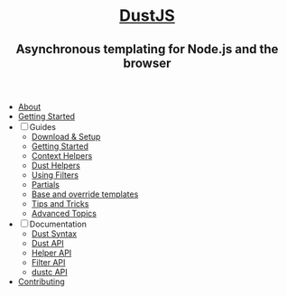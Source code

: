 <header>
  <h1><a href="/">DustJS</a></h1>
  <h2>Asynchronous templating for Node.js and the browser</h2>
</header>
<nav>
  <ul>
    <li><a href="/about">About</a></li>
    <li><a href="/guides/getting-started">Getting Started</a></li>
    <li class="sub">
      <input type="checkbox" name="nav-radio" id="guide-radio"><label for="guide-radio">Guides</label>
      <ul>
      <li><a href="/guides/setup">Download &amp; Setup</a></li>
      <li><a href="/guides/getting-started">Getting Started</a></li>
      <li><a href="/guides/context-helpers">Context Helpers</a></li>
      <li><a href="/guides/dust-helpers">Dust Helpers</a></li>
      <li><a href="/guides/using-filters">Using Filters</a></li>
      <li><a href="/guides/partials">Partials</a></li>
      <li><a href="/guides/base-and-override-templates">Base and override templates</a></li>
      <li><a href="/guides/tips-and-tricks">Tips and Tricks</a></li>
      <li><a href="/guides/advanced-topics">Advanced Topics</a></li>
    </ul>
    </li>
    <li class="sub">
      <input type="checkbox" name="nav-radio" id="docs-radio"><label for="docs-radio">Documentation</label>
      <ul>
        <li><a href="/docs/syntax">Dust Syntax</a></li>
        <li><a href="/docs/api">Dust API</a></li>
        <li><a href="/docs/helper-api">Helper API</a></li>
        <li><a href="/docs/filter-api">Filter API</a></li>
        <li><a href="/docs/dustc-api">dustc API</a></li>
      </ul>
    </li>
    <li><a href="https://github.com/linkedin/dustjs" target="_blank">Contributing</a></li>
  </ul>
</nav>
